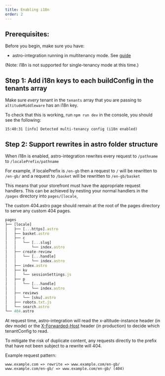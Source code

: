 ```yaml
---
title: Enabling i18n
order: 2
---
```



## Prerequisites:

Before you begin, make sure you have: 

- astro-integration running in multitenancy mode. See [guide](../guides/enable-multitenancy)

(Note: i18n is not supported for single-tenancy mode at this time.)

## Step 1: Add i18n keys to each buildConfig in the tenants array

Make sure *every* tenant in the `tenants` array that you are passing to `altitudeMiddleware` has an i18n key.

To check that this is working, run `npm run dev` in the console, you should see the following: 

```
15:40:31 [info] Detected multi-tenancy config (i18n enabled)
```

## Step 2: Support rewrites in astro folder structure

When i18n is enabled, astro-integration rewrites every request to `/pathname` to `/localePrefix/pathname` 

<div class="callout info">

For example, if localePrefix is `/en-gb` then a request to `/` will be rewritten to `/en-gb/` and a request to `/basket` will be rewritten to `/en-gb/basket`

</div>

This means that your storefront must have the appropriate request handlers. This can be achieved by nesting your normal handlers in the `/pages` directory into `pages/[locale`, 

The custom 404.astro page should remain at the root of the pages directory to serve any custom 404 pages.

```jsx
pages
├── [locale]
│   ├── [...https].astro
│   ├── basket.astro
│   ├── c
│   │   └── [...slug]
│   │       └── index.astro
│   ├── create-review
│   │   └── [...handle]
│   │       └── index.astro
│   ├── index.astro
│   ├── kv
│   │   └── sessionSettings.js
│   ├── p
│   │   └── [...handle]
│   │       └── index.astro
│   ├── reviews
│   │   └── [sku].astro
│   ├── robots.txt.js
│   └── search.astro
└── 404.astro
```

At request time, astro-integration will read the x-altitude-instance header (in dev mode) or the [X-Forwarded-Host](https://developer.mozilla.org/en-US/docs/Web/HTTP/Reference/Headers/X-Forwarded-Host) header (in production) to decide which tenantConfig to read.

To mitigate the risk of duplicate content, any requests directly to the prefix that have not been subject to a rewrite will 404.

Example request pattern:

```
www.example.com => rewrite => www.example.com/en-gb/
www.example.com/en-gb/ => www.example.com/en-gb/ (404)
```